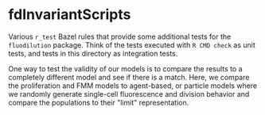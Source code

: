 # fdInvariantScripts

Various `r_test` Bazel rules that provide some additional tests for the `fluodilution` package.
Think of the tests executed with `R CMD check` as unit tests, and tests in this directory as
integration tests.

One way to test the validity of our models is to compare the results to a completely different
model and see if there is a match.  Here, we compare the proliferation and FMM models to
agent-based, or particle models where we randomly generate single-cell fluorescence and division
behavior and compare the populations to their "limit" representation.